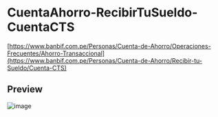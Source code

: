# CuentaAhorro-RecibirTuSueldo-CuentaCTS
[https://www.banbif.com.pe/Personas/Cuenta-de-Ahorro/Operaciones-Frecuentes/Ahorro-Transaccional](https://www.banbif.com.pe/Personas/Cuenta-de-Ahorro/Recibir-tu-Sueldo/Cuenta-CTS)

## Preview
![image](https://github.com/DGWebBanBif/CuentaAhorro-RecibirTuSueldo-CuentaCTS/assets/121645838/871effd7-b060-45ba-a0ff-dcb09fc260ef)
